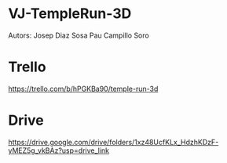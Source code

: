 # VJ-TempleRun-3D 

Autors:
Josep Diaz Sosa
Pau Campillo Soro

# Trello
https://trello.com/b/hPGKBa90/temple-run-3d

# Drive
https://drive.google.com/drive/folders/1xz48UcfKLx_HdzhKDzF-yMEZ5g_vkBAz?usp=drive_link

